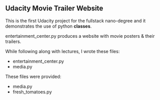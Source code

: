 Udacity Movie Trailer Website
-----------------------------
This is the first Udacity project for the fullstack nano-degree and it demonstrates the use of python **classes**.

entertainment_center.py produces a website with movie posters & their trailers.

While following along with lectures, I wrote these files:

- entertainment_center.py
- media.py

These files were provided:

- media.py
- fresh_tomatoes.py
